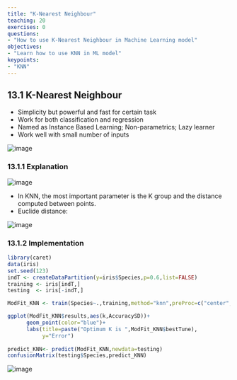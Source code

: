 ```yaml
---
title: "K-Nearest Neighbour"
teaching: 20
exercises: 0
questions:
- "How to use K-Nearest Neighbour in Machine Learning model"
objectives:
- "Learn how to use KNN in ML model"
keypoints:
- "KNN"
---
```


## 13.1 K-Nearest Neighbour
- Simplicity but powerful and fast for certain task
- Work for both classification and regression
- Named as Instance Based Learning; Non-parametrics; Lazy learner
- Work well with small number of inputs

![image](https://user-images.githubusercontent.com/43855029/114582045-3d043480-9c4e-11eb-8698-e1c31840401a.png)

### 13.1.1 Explanation

![image](https://user-images.githubusercontent.com/43855029/114582162-573e1280-9c4e-11eb-8a17-e0d91a38452e.png)

- In KNN, the most important parameter is the K group and the distance computed between points.
- Euclide distance:

![image](https://user-images.githubusercontent.com/43855029/114582319-7a68c200-9c4e-11eb-93f2-37324c034784.png)

### 13.1.2 Implementation
```r
library(caret)
data(iris)
set.seed(123)
indT <- createDataPartition(y=iris$Species,p=0.6,list=FALSE)
training <- iris[indT,]
testing  <- iris[-indT,]

ModFit_KNN <- train(Species~.,training,method="knn",preProc=c("center","scale"),tuneLength=20)

ggplot(ModFit_KNN$results,aes(k,AccuracySD))+
      geom_point(color="blue")+
      labs(title=paste("Optimum K is ",ModFit_KNN$bestTune),
           y="Error")
      
predict_KNN<- predict(ModFit_KNN,newdata=testing)
confusionMatrix(testing$Species,predict_KNN)
```
![image](https://user-images.githubusercontent.com/43855029/114583370-86a14f00-9c4f-11eb-96a0-59b3c5376952.png)

